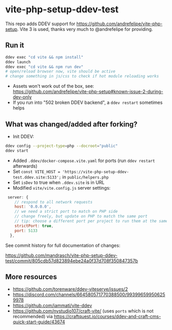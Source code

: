 # vite-php-setup-ddev-test

This repo adds DDEV support for  https://github.com/andrefelipe/vite-php-setup. Vite 3 is used, thanks very much to @andrefelipe for providing.

## Run it

```bash
ddev exec "cd vite && npm install"
ddev launch
ddev exec "cd vite && npm run dev"
# open/reload browser now, vite should be active
# change something in js/css to check if hot module reloading works
```

- Assets won't work out of the box, see: https://github.com/andrefelipe/vite-php-setup#known-issue-2-during-dev-only
- If you run into "502 broken DDEV backend", a `ddev restart` sometimes helps

## What was changed/added after forking?

- Init DDEV: 

```bash
ddev config --project-type=php --docroot="public"
ddev start
```

- Added `.ddev/docker-compose.vite.yaml` for ports (run `ddev restart` afterwards)
- Set `const VITE_HOST = 'https://vite-php-setup-ddev-test.ddev.site:5133';` in `public/helpers.php`
- Set `isDev` to true when `.ddev.site` is in URL
- Modified `vite/vite.config.js` server settings:

```javascript
 server: {
    // respond to all network requests
    host: '0.0.0.0',
    // we need a strict port to match on PHP side
    // change freely, but update on PHP to match the same port
    // tip: choose a different port per project to run them at the same time
    strictPort: true,
    port: 5133
  },
```

See commit history for full documentation of changes:

https://github.com/mandrasch/vite-php-setup-ddev-test/commit/805cdb57d823894ebe24a0f37d708f350847357b

## More resources
 
- https://github.com/torenware/ddev-viteserve/issues/2
- https://discord.com/channels/664580571770388500/993996599506259978 
- https://github.com/iammati/vite-ddev
- https://github.com/nystudio107/craft-vite/ (uses `ports` which is not recommended) via https://craftquest.io/courses/ddev-and-craft-cms-quick-start-guide/43674
